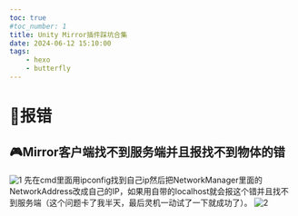 ```yaml
---
toc: true
#toc_number: 1
title: Unity Mirror插件踩坑合集
date: 2024-06-12 15:10:00
tags:
    - hexo
    - butterfly
---
```


# 🎲报错

## 🎮Mirror客户端找不到服务端并且报找不到物体的错
![1](1.png)
先在cmd里面用ipconfig找到自己ip然后把NetworkManager里面的NetworkAddress改成自己的IP，如果用自带的localhost就会报这个错并且找不到服务端（这个问题卡了我半天，最后灵机一动试了一下就成功了）。
![2](2.png)